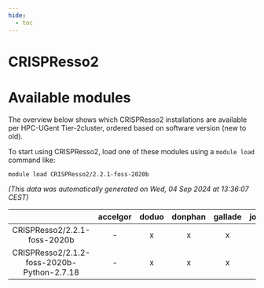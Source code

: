 ```yaml
---
hide:
  - toc
---
```


CRISPResso2
===========

# Available modules


The overview below shows which CRISPResso2 installations are available per HPC-UGent Tier-2cluster, ordered based on software version (new to old).

To start using CRISPResso2, load one of these modules using a `module load` command like:

```shell
module load CRISPResso2/2.2.1-foss-2020b
```

*(This data was automatically generated on Wed, 04 Sep 2024 at 13:36:07 CEST)*  

| |accelgor|doduo|donphan|gallade|joltik|shinx|skitty|
| :---: | :---: | :---: | :---: | :---: | :---: | :---: | :---: |
|CRISPResso2/2.2.1-foss-2020b|-|x|x|x|x|-|x|
|CRISPResso2/2.1.2-foss-2020b-Python-2.7.18|-|x|x|x|x|-|x|
